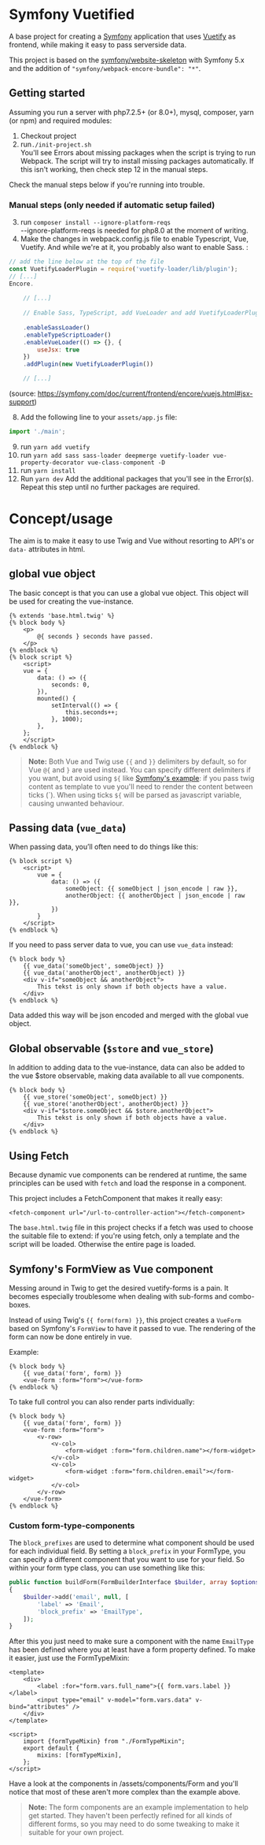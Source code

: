 # Symfony Vuetified

A base project for creating a [Symfony](https://symfony.com/) application that uses
[Vuetify](https://vuetifyjs.com/en/) as frontend, while making it easy to pass serverside data.

This project is based on the [symfony/website-skeleton](https://github.com/symfony/website-skeleton)
with Symfony 5.x and the addition of `"symfony/webpack-encore-bundle": "*"`.

## Getting started

Assuming you run a server with php7.2.5+ (or 8.0+), mysql, composer, yarn (or npm) and required modules:

1. Checkout project
2. run`./init-project.sh`  
   You'll see Errors about missing packages when the script is trying to run Webpack.
   The script will try to install missing packages automatically.
   If this isn't working, then check step 12 in the manual steps.

Check the manual steps below if you're running into trouble.

### Manual steps (only needed if automatic setup failed)

3. run `composer install --ignore-platform-reqs`  
   --ignore-platform-reqs is needed for php8.0 at the moment of writing.
7. Make the changes in webpack.config.js file to enable Typescript, Vue, Vuetify.
   And while we're at it, you probably also want to enable Sass.
:
```js
// add the line below at the top of the file
const VuetifyLoaderPlugin = require('vuetify-loader/lib/plugin');
// [...]
Encore.
    
    // [...]
    
    // Enable Sass, TypeScript, add VueLoader and add VuetifyLoaderPlugin
    
    .enableSassLoader()
    .enableTypeScriptLoader()
    .enableVueLoader(() => {}, {
        useJsx: true
    })
    .addPlugin(new VuetifyLoaderPlugin())

    // [...]
```
(source: https://symfony.com/doc/current/frontend/encore/vuejs.html#jsx-support)

8. Add the following line to your `assets/app.js` file:
```js
import './main';
```
9. run `yarn add vuetify`
10. run `yarn add sass sass-loader deepmerge vuetify-loader vue-property-decorator vue-class-component -D`
11. run `yarn install`
12. Run `yarn dev`
    Add the additional packages that you'll see in the Error(s).
    Repeat this step until no further packages are required.

# Concept/usage

The aim is to make it easy to use Twig and Vue without resorting to API's or `data-` attributes in html.

## global vue object

The basic concept is that you can use a global vue object.
This object will be used for creating the vue-instance.

```vue
{% extends 'base.html.twig' %}
{% block body %}
    <p>
        @{ seconds } seconds have passed.
    </p>
{% endblock %}
{% block script %}
    <script>
    vue = {
        data: () => ({
            seconds: 0,
        }),
        mounted() {
            setInterval(() => {
                this.seconds++;
            }, 1000);
        },
    };
    </script>
{% endblock %}
```

> **Note:** Both Vue and Twig use `{{` and `}}` delimiters by default, so for Vue `@{` and `}` are used instead.
> You can specify different delimiters if you want, but avoid using `${` 
> like [Symfony's example](https://symfony.com/doc/5.2/frontend/encore/vuejs.html#using-vue-inside-twig-templates):
> if you pass twig content as template to vue you'll need to render the content between ticks (\`).
> When using ticks `${` will be parsed as javascript variable, causing unwanted behaviour.

## Passing data (`vue_data`)

When passing data,  you’ll often need to do things like this:

```vue
{% block script %}
    <script>
        vue = {
            data: () => ({
                someObject: {{ someObject | json_encode | raw }},
                anotherObject: {{ anotherObject | json_encode | raw }},
            })
        }
    </script>
{% endblock %}
```

If you need to pass server data to vue, you can use `vue_data` instead:

```vue
{% block body %}
    {{ vue_data('someObject', someObject) }}
    {{ vue_data('anotherObject', anotherObject) }}
    <div v-if="someObject && anotherObject">
        This tekst is only shown if both objects have a value.
    </div>
{% endblock %}
```

Data added this way will be json encoded and merged with the global vue object.

## Global observable (`$store` and `vue_store`)

In addition to adding data to the vue-instance, data can also be added to the vue $store observable, making
data available to all vue components.
```vue
{% block body %}
    {{ vue_store('someObject', someObject) }}
    {{ vue_store('anotherObject', anotherObject) }}
    <div v-if="$store.someObject && $store.anotherObject">
        This tekst is only shown if both objects have a value.
    </div>
{% endblock %}
```

## Using Fetch

Because dynamic vue components can be rendered at runtime, the same principles can be used with `fetch` and load the
response in a component.

This project includes a FetchComponent that makes it really easy:
```vue
<fetch-component url="/url-to-controller-action"></fetch-component>
```

The `base.html.twig` file in this project checks if a fetch was used to choose the suitable file to extend:
if you're using fetch, only a template and the script will be loaded. Otherwise the entire page is loaded.

## Symfony's FormView as Vue component

Messing around in Twig to get the desired vuetify-forms is a pain.
It becomes especially troublesome when dealing with sub-forms and combo-boxes.

Instead of using Twig's `{{ form(form) }}`, this project creates a `VueForm` based on
Symfony's `FormView` to have it passed to vue. The rendering of the form can now be done
entirely in vue.

Example:
```vue
{% block body %}
    {{ vue_data('form', form) }}
    <vue-form :form="form"></vue-form>
{% endblock %}
```

To take full control you can also render parts individually:

```vue
{% block body %}
    {{ vue_data('form', form) }}
    <vue-form :form="form">
        <v-row>
            <v-col>
                <form-widget :form="form.children.name"></form-widget>
            </v-col>
            <v-col>
                <form-widget :form="form.children.email"></form-widget>
            </v-col>
        </v-row>
    </vue-form>
{% endblock %}
```

### Custom form-type-components

The `block_prefixes` are used to determine what component should be used for each individual field.
By setting a `block_prefix` in your FormType, you can specify a different component that you want to use for your
field. So within your form type class, you can use something like this:
```php
public function buildForm(FormBuilderInterface $builder, array $options): void
{
    $builder->add('email', null, [
        'label' => 'Email',
        'block_prefix' => 'EmailType',
    ]);
}
```

After this you just need to make sure a component with the name `EmailType` has been defined where you at least
have a form property defined. To make it easier, just use the FormTypeMixin:
```vue
<template>
    <div>
        <label :for="form.vars.full_name">{{ form.vars.label }}</label>
        <input type="email" v-model="form.vars.data" v-bind="attributes" />
    </div>
</template>

<script>
    import {formTypeMixin} from "./FormTypeMixin";
    export default {
        mixins: [formTypeMixin],
    };
</script>
```

Have a look at the components in /assets/components/Form and you'll notice that most of these
aren't more complex than the example above.

> **Note:** The form components are an example implementation to help get started.
> They haven't been perfectly refined for all kinds of different forms, so you may need to do
> some tweaking to make it suitable for your own project.
